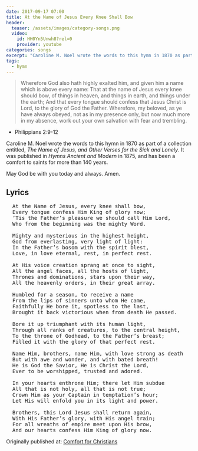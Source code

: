 ```yaml
---
date: 2017-09-17 07:00 
title: At the Name of Jesus Every Knee Shall Bow 
header:
  teaser: /assets/images/category-songs.png
  video:
    id: HH0Yn5Unwh8?rel=0
    provider: youtube
categories: songs
excerpt: "Car­o­line M. No­el wrote the words to this hymn in 1870 as part of a collection entitled, The Name of Je­sus, and Other Vers­es for the Sick and Lone­ly.  It was published in Hymns Ancient and Modern in 1875, and has been a comfort to saints for more than 140 years."
tags:
  - hymn
---
```


> Wherefore God also hath highly exalted him, and given him a name which is above every name:
That at the name of Jesus every knee should bow, of things in heaven, and things in earth, and things under the earth;
And that every tongue should confess that Jesus Christ is Lord, to the glory of God the Father.
Wherefore, my beloved, as ye have always obeyed, not as in my presence only, but now much more in my absence, work out your own salvation with fear and trembling.
- Philippians 2:9-12

Car­o­line M. No­el wrote the words to this hymn in 1870 as part of a collection entitled, *The Name of Je­sus, and Other Vers­es for the Sick and Lone­ly*.  It was published in *Hymns Ancient and Modern* in 1875, and has been a comfort to saints for more than 140 years.

May God be with you today and always.  Amen.

## Lyrics

<pre>
  At the Name of Jesus, every knee shall bow,
  Every tongue confess Him King of glory now;
  ’Tis the Father’s pleasure we should call Him Lord,
  Who from the beginning was the mighty Word.
  
  Mighty and mysterious in the highest height,
  God from everlasting, very light of light:
  In the Father’s bosom with the spirit blest,
  Love, in love eternal, rest, in perfect rest.
  
  At His voice creation sprang at once to sight,
  All the angel faces, all the hosts of light,
  Thrones and dominations, stars upon their way,
  All the heavenly orders, in their great array.
  
  Humbled for a season, to receive a name
  From the lips of sinners unto whom He came,
  Faithfully He bore it, spotless to the last,
  Brought it back victorious when from death He passed.
  
  Bore it up triumphant with its human light,
  Through all ranks of creatures, to the central height,
  To the throne of Godhead, to the Father’s breast;
  Filled it with the glory of that perfect rest.
  
  Name Him, brothers, name Him, with love strong as death
  But with awe and wonder, and with bated breath!
  He is God the Savior, He is Christ the Lord,
  Ever to be worshipped, trusted and adored.
  
  In your hearts enthrone Him; there let Him subdue
  All that is not holy, all that is not true;
  Crown Him as your Captain in temptation’s hour;
  Let His will enfold you in its light and power.
  
  Brothers, this Lord Jesus shall return again,
  With His Father’s glory, with His angel train;
  For all wreaths of empire meet upon His brow,
  And our hearts confess Him King of glory now.
</pre>

<div>Originally published at: <a href='http://www.alecsatin.com/'>Comfort for Christians</a></div>